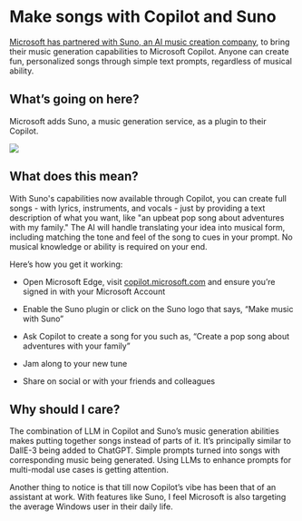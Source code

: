 # Make songs with Copilot and Suno

[Microsoft has partnered with Suno, an AI music creation company](https://blogs.bing.com/search/december-2023/Turn-your-ideas-into-songs-with-Suno-on-Microsoft-Copilot?utm_source=bensbites\&utm_medium=referral\&utm_campaign=make-songs-with-copilot-and-suno), to bring their music generation capabilities to Microsoft Copilot. Anyone can create fun, personalized songs through simple text prompts, regardless of musical ability.

## What’s going on here?

Microsoft adds Suno, a music generation service, as a plugin to their Copilot.

![](https://media.beehiiv.com/cdn-cgi/image/fit=scale-down,format=auto,onerror=redirect,quality=80/uploads/asset/file/41fda448-740f-4765-9e4f-aca58a43c97e/image.png?t=1703073848)

## What does this mean?

With Suno's capabilities now available through Copilot, you can create full songs - with lyrics, instruments, and vocals - just by providing a text description of what you want, like "an upbeat pop song about adventures with my family." The AI will handle translating your idea into musical form, including matching the tone and feel of the song to cues in your prompt. No musical knowledge or ability is required on your end.

Here’s how you get it working:

- Open Microsoft Edge, visit [copilot.microsoft.com](http://copilot.microsoft.com?utm_source=bensbites\&utm_medium=referral\&utm_campaign=make-songs-with-copilot-and-suno) and ensure you’re signed in with your Microsoft Account

- Enable the Suno plugin or click on the Suno logo that says, “Make music with Suno”

- Ask Copilot to create a song for you such as, “Create a pop song about adventures with your family”

- Jam along to your new tune

- Share on social or with your friends and colleagues

## Why should I care?

The combination of LLM in Copilot and Suno’s music generation abilities makes putting together songs instead of parts of it. It’s principally similar to DallE-3 being added to ChatGPT. Simple prompts turned into songs with corresponding music being generated. Using LLMs to enhance prompts for multi-modal use cases is getting attention.

Another thing to notice is that till now Copilot’s vibe has been that of an assistant at work. With features like Suno, I feel Microsoft is also targeting the average Windows user in their daily life.
